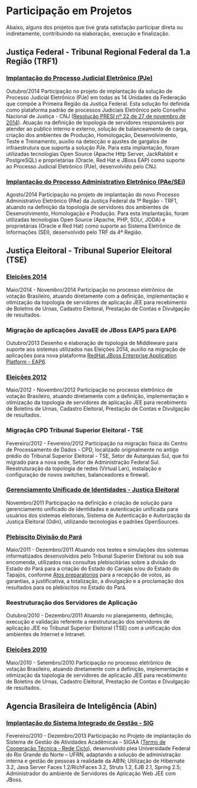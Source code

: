 # Participação em Projetos

Abaixo, alguns dos projetos que tive grata satisfação  participar direta ou indiretamente, contribuindo na elaboração, execução e finalização.

## Justiça Federal - Tribunal Regional Federal da 1.a Região (TRF1)

### [Implantação do Processo Judicial Eletrônico (PJe)](https://www.trf1.jus.br/trf1/conteudo/normatiza%C3%A7%C3%A3o%20-%20pje/portaria%20presi%20438.pdf)
Outubro/2014
Participação no projeto de implantação da solução de Processo Judicial Eletrônico (PJe) em todas as 14 Unidades da Federação que compõe a Primeira Região da Justiça Federal. Esta solução foi definida como plataforma padrão de processos Judiciais Eletrônico pelo Conselho Nacional de Justiça - CNJ ([Resolução PRESI nº 22 de 27 de novembro de 2014](https://www.trf1.jus.br/trf1/conteudo/normatiza%C3%A7%C3%A3o%20-%20pje/resolu__o%20presi%2022.pdf)). Atuação na definição de topologia de servidores responsáveis por atender ao publico interno e externo, solução de balanceamento de carga, criação dos ambientes de Produção, Homologação, Desenvolvimento, Teste e Treinamento, auxilio na detecção e ajustes de gargalos de infraestrutura que suporta a solução PJe. Para esta implantação, foram utilizadas tecnologias Open Source (Apache Http Server, JackRabbit e PostgreSQL) e proprietárias (Oracle, Red Hat e JBoss EAP) como suporte ao Processo Judicial Eletrônico (PJe), desenvolvido pelo CNJ.

### [Implantação do Processo Administrativo Eletrônico (PAe/SEi)](https://www.trf1.jus.br/trf1/noticias/10-anos-do-sei-como-o-sistema-eletronico-transformou-a-justica-federal-da-1-regiao-na-ultima-decada-)
Agosto/2014
Participação no projeto de implantação do novo Processo Administrativo Eletrônico (PAe) da Justiça Federal da 1ª Região - TRF1, atuando na definição da topologia de servidores dos ambientes de Desenvolvimento, Homologação e Produção. Para esta implantação, foram utilizadas tecnologias Open Source (Apache, PHP, SOLr, JODA) e proprietárias (Oracle e Red Hat) como suporte ao Sistema Eletrônico de Informações (SEI), desenvolvido pelo TRF da 4ª Região.

## Justiça Eleitoral - Tribunal Superior Eleitoral (TSE)

### [Eleições 2014](https://www.tse.jus.br/eleicoes/eleicoes-anteriores/eleicoes-2014)
Maio/2014 - Novembro/2014
Participação no processo eletrônico de votação Brasileiro, atuando diretamente com a definição, implementação e otimização da topologia de servidores de aplicação JEE para recebimento de Boletins de Urnas, Cadastro Eleitoral, Prestação de Contas e Divulgação de resultados. 


### Migração de aplicações JavaEE de JBoss EAP5 para EAP6
Outubro/2013
Desenho e elaboração de topologia de Middleware para suporte aos sistemas utilizados nas Eleições 2014, auxilio na migração de aplicações para nova plataforma [RedHat JBoss Enterprise Application Platform - EAP6](https://www.redhat.com/en/technologies/jboss-middleware/application-platform).

### [Eleições 2012](https://www.tse.jus.br/eleicoes/eleicoes-anteriores/eleicoes-2012)
Maio/2012 - Novembro/2012
Participação no processo eletrônico de votação Brasileiro, atuando diretamente com a definição, implementação e otimização da topologia de servidores de aplicação JEE para recebimento de Boletins de Urnas, Cadastro Eleitoral, Prestação de Contas e Divulgação de resultados. 

### Migração CPD Tribunal Superior Eleitoral - TSE
Fevereiro/2012 - Fevereiro/2012
Participação na migração física do Centro de Processamento de Dados - CPD, localizado originalmente no antigo prédio do Tribunal Superior Eleitoral - TSE, Setor de Autarquias Sul, que foi migrado para a nova sede, Setor de Administração Federal Sul.
Reestruturação da topologia de redes (Virtual Lan), instalação e configuração de novos switches, balanceadores e firewall.

### [Gerenciamento Unificado de Identidades - Justiça Eleitoral](https://www.tse.jus.br/legislacao/compilada/prt/2011/portaria-no-586-de-24-de-novembro-de-2011)
Novembro/2011
Participação na definição e criação de solução para gerenciamento unificado de identidades e autenticação unificada para usuários dos sistemas eleitorais, Sistema de Autenticação e Autorização da Justiça Eleitoral (Odin), utilizando tecnologias e padrões OpenSources.

### [Plebiscito Divisão do Pará](https://www.tse.jus.br/eleicoes/plebiscitos-e-referendos/plebiscito-do-estado-do-para/plebiscitos-no-estado-do-para)
Maio/2011 - Dezembro/2011
Atuando nos testes e simulações dos sistemas informatizados desenvolvidos pelo Tribunal Superior Eleitoral ou sob sua encomenda, utilizados nas consultas plebiscitárias sobre a divisão do Estado do Pará para a criação do Estado do Carajás e/ou do Estado do Tapajós, conforme [Atos preparatorios](https://www.justicaeleitoral.jus.br/arquivos/dispoe-sobre-os-atos-preparatorios-a-recepcao-de/@@display-file/file/TSE-dispoe-sobre-os-atos-preparatorios-a-recepcao.pdf) para a recepção de votos, as garantias, a justificativa, a totalização, a divulgação e a proclamação dos resultados para os plebiscitos no Estado do Pará.

### Reestruturação dos Servidores de Aplicação
Outubro/2010 - Dezembro/2011
Atuando no planejamento, definição, execução e validação referente a reestruturação dos servidores de aplicação JEE no Tribunal Superior Eleitoral (TSE) com a unificação dos ambientes de Internet e Intranet.

### [Eleições 2010](https://www.tse.jus.br/eleicoes/eleicoes-anteriores/eleicoes-2010)
Maio/2010 - Setembro/2010
Participação no processo eletrônico de votação Brasileiro, atuando diretamente com a definição, implementação e otimização da topologia de servidores de aplicação JEE para recebimento de Boletins de Urnas, Cadastro Eleitoral, Prestação de Contas e Divulgação de resultados.

## Agencia Brasileira de Inteligência (Abin)

### [Implantação do Sistema Integrado de Gestão - SIG](https://periodicos.unb.br/index.php/rp3/article/download/14565/12876/)
Fevereiro/2010 - Dezembro/2013
Participação no Projeto de implantação do Sistema de Gestão de Atividades Acadêmicas – SIGAA ([Termo de Cooperação Técnica - Rede Ciclo](https://arquivos.info.ufrn.br/arquivos/202202216792ef6021520d6f328ef3f8a/ABIN_-_TCT_010_2010_e_PT_COM_TARJAS.pdf)), desenvolvido plea Universidade Federal do Rio Grande do Norte – UFRN, adaptando a solução de administração interna e gestão de pessoas à realidade da ABIN; Utilização de Hibernate 3.2, Java Server Faces 1.2/RichFaces 3.2, Struts 1.2, EJB 2.1, Spring 2.5; Administrador do ambiente de Servidores de Aplicação Web JEE com JBoss.